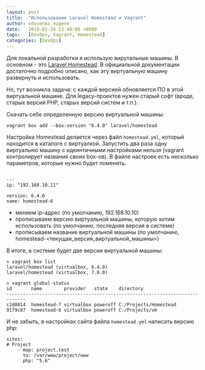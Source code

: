 ```yaml
---
layout: post
title:  "Использование Laravel Homestead и Vagrant"
author: vdovenko_eugene
date:   2019-01-24 13:40:00 +0000
tags:   [DevOps, Vagrant, Homestead]
categories: [DevOps]
---
```


Для локальной разработки я использую вирутальные машины. В основном - это 
[Laravel Homestead](https://app.vagrantup.com/laravel/boxes/homestead). В официальной документации достаточно подробно 
описано, как эту виртуальную машину развернуть и использовать. 

Но, тут возникла задача: с каждой версией обновляется ПО в этой виртуальной машине. Для legacy-проектов нужен старый
софт (вроде, старых версий PHP, старых версий систем и т.п.).

Скачать себе определенную версию виртуальной машины:

```
vagrant box add --box-version "6.4.0" laravel/homestead
```

Настройка Homestead делается через файл `homestead.yml`, который находится в каталоге с виртуалкой. Запустить 
два раза одну виртуальню машину с идеинтичными настройками нельзя (vagrant контролирует названия своих box-ов).
В файле настроек есть несколько параметров, которые нужно будет поменять.

```

---
ip: "192.168.10.11"

version: 6.4.0
name: homestead-6

```

- меняем ip-адрес (по умолчанию, 192.168.10.10) 
- прописываем версию виртуальной машины, которую хотим использовать (по умолчанию, последняя версия в системе)
- прописываем название виртуальной машины (по умолчанию, homestead-<текущая_версия_виртуальной_машины>)

В итоге, в системе будет две версии виртуальной машины:

```
> vagrant box list
laravel/homestead (virtualbox, 6.4.0)
laravel/homestead (virtualbox, 7.0.0)
```

```
> vagrant global-status
id       name        provider   state    directory
-----------------------------------------------------------------------------
c2d0814  homestead-7 virtualbox poweroff C:/Projects/Homestead
91f9c87  homestead-6 virtualbox poweroff C:/Projects/vm
```

И не забыть, в настройках сайта файла `homestead.yml` написать версию php:

```
sites:
# Project
    - map: project.test
      to: /var/www/project/www
      php: "5.6"
```
